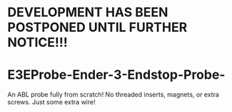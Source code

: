 # **DEVELOPMENT HAS BEEN POSTPONED UNTIL FURTHER NOTICE!!!**

# E3EProbe-Ender-3-Endstop-Probe-
An ABL probe fully from scratch! No threaded inserts, magnets, or extra screws. Just some extra wire! 
